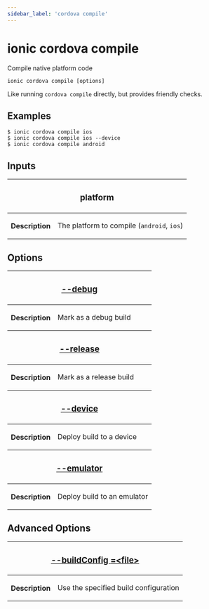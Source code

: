 ```yaml
---
sidebar_label: 'cordova compile'
---
```


# ionic cordova compile

Compile native platform code

```shell
ionic cordova compile [options]
```

Like running `cordova compile` directly, but provides friendly checks.

## Examples

```shell
$ ionic cordova compile ios
$ ionic cordova compile ios --device
$ ionic cordova compile android
```

## Inputs

<table className="reference-table">
  <thead>
    <tr>
      <th colSpan="2">
        <h3>platform</h3>
      </th>
    </tr>
  </thead>
  <tbody>
    <tr>
      <th>Description</th>
      <td>
        <p>
          The platform to compile (<code>android</code>, <code>ios</code>)
        </p>
      </td>
    </tr>
  </tbody>
</table>

## Options

<table className="reference-table">
  <thead>
    <tr>
      <th colSpan="2">
        <h3>
          <a href="#option-debug" id="option-debug">
            --debug
          </a>
        </h3>
      </th>
    </tr>
  </thead>
  <tbody>
    <tr>
      <th>Description</th>
      <td>
        <p>Mark as a debug build</p>
      </td>
    </tr>
  </tbody>
  <thead>
    <tr>
      <th colSpan="2">
        <h3>
          <a href="#option-release" id="option-release">
            --release
          </a>
        </h3>
      </th>
    </tr>
  </thead>
  <tbody>
    <tr>
      <th>Description</th>
      <td>
        <p>Mark as a release build</p>
      </td>
    </tr>
  </tbody>
  <thead>
    <tr>
      <th colSpan="2">
        <h3>
          <a href="#option-device" id="option-device">
            --device
          </a>
        </h3>
      </th>
    </tr>
  </thead>
  <tbody>
    <tr>
      <th>Description</th>
      <td>
        <p>Deploy build to a device</p>
      </td>
    </tr>
  </tbody>
  <thead>
    <tr>
      <th colSpan="2">
        <h3>
          <a href="#option-emulator" id="option-emulator">
            --emulator
          </a>
        </h3>
      </th>
    </tr>
  </thead>
  <tbody>
    <tr>
      <th>Description</th>
      <td>
        <p>Deploy build to an emulator</p>
      </td>
    </tr>
  </tbody>
</table>

## Advanced Options

<table className="reference-table">
  <thead>
    <tr>
      <th colSpan="2">
        <h3>
          <a href="#option-buildConfig" id="option-buildConfig">
            --buildConfig
            <span class="option-spec"> =&lt;file&gt;</span>
          </a>
        </h3>
      </th>
    </tr>
  </thead>
  <tbody>
    <tr>
      <th>Description</th>
      <td>
        <div>
          <p>Use the specified build configuration</p>
        </div>
      </td>
    </tr>
  </tbody>
</table>
